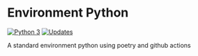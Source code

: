 # Environment Python

[![Python 3](https://pyup.io/repos/github/ayslanleal/environment_python/python-3-shield.svg)](https://pyup.io/repos/github/ayslanleal/environment_python/)
[![Updates](https://pyup.io/repos/github/ayslanleal/environment_python/shield.svg)](https://pyup.io/repos/github/ayslanleal/environment_python/)


A standard environment python using poetry and github actions

